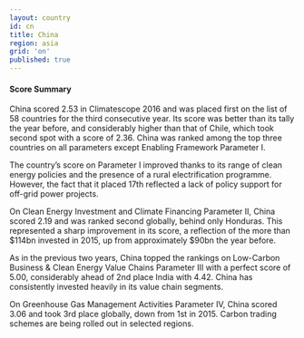 ```yaml
---
layout: country
id: cn
title: China
region: asia
grid: 'on'
published: true
---
```




#### Score Summary

China scored 2.53 in Climatescope 2016 and was placed first on the list of 58 countries for the third consecutive year. Its score was better than its tally the year before, and considerably higher than that of Chile, which took second spot with a score of 2.36. China was ranked among the top three countries on all parameters except Enabling Framework Parameter I.

The country’s score on Parameter I improved thanks to its range of clean energy policies and the presence of a rural electrification programme. However, the fact that it placed 17th reflected a lack of policy support for off-grid power projects. 

On Clean Energy Investment and Climate Financing Parameter II, China scored 2.19 and was ranked second globally, behind only Honduras. This represented a sharp improvement in its score, a reflection of the more than $114bn invested in 2015, up from approximately $90bn the year before.

As in the previous two years, China topped the rankings on Low-Carbon Business & Clean Energy Value Chains Parameter III with a perfect score of 5.00, considerably ahead of 2nd place India with 4.42. China has consistently invested heavily in its value chain segments.

On Greenhouse Gas Management Activities Parameter IV, China scored 3.06 and took 3rd place globally, down from 1st in 2015. Carbon trading schemes are being rolled out in selected regions.


